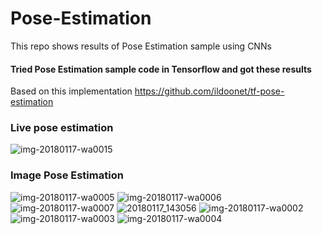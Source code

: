 # Pose-Estimation
This repo shows results of Pose Estimation sample using CNNs

#### Tried Pose Estimation sample code in Tensorflow and got these results

Based on this implementation https://github.com/ildoonet/tf-pose-estimation

### Live pose estimation
![img-20180117-wa0015](https://user-images.githubusercontent.com/1317442/36378905-793dc20c-159e-11e8-9306-8859119d1ce4.jpg)

### Image Pose Estimation

![img-20180117-wa0005](https://user-images.githubusercontent.com/1317442/36378901-78b5db76-159e-11e8-8e35-28be588e5582.jpg)
![img-20180117-wa0006](https://user-images.githubusercontent.com/1317442/36378903-78e66b06-159e-11e8-9258-365a893860ec.jpg)
![img-20180117-wa0007](https://user-images.githubusercontent.com/1317442/36378904-7912b09e-159e-11e8-9c40-e0c5ccb34f83.jpg)
![20180117_143056](https://user-images.githubusercontent.com/1317442/36378906-7968810e-159e-11e8-8087-4e271f6524df.jpg)
![img-20180117-wa0002](https://user-images.githubusercontent.com/1317442/36378907-79986144-159e-11e8-9fb2-d49071b42cd0.jpg)
![img-20180117-wa0003](https://user-images.githubusercontent.com/1317442/36378908-79c83a68-159e-11e8-963a-fda5552ba270.jpg)
![img-20180117-wa0004](https://user-images.githubusercontent.com/1317442/36378909-79f2b982-159e-11e8-8250-1b403159bf8b.jpg)

